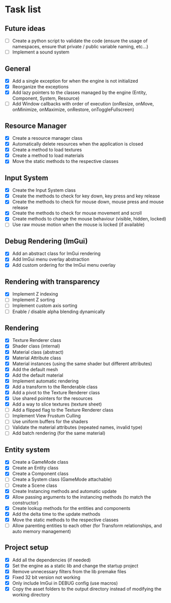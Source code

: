 # Task list

## Future ideas

- [ ] Create a python script to validate the code (ensure the usage of namespaces, ensure that private / public variable naming, etc...)
- [ ] Implement a sound system

## General

- [X] Add a single exception for when the engine is not initialized
- [X] Reorganize the exceptions
- [X] Add lazy pointers to the classes managed by the engine (Entity, Component, System, Resource)
- [ ] Add Window callbacks with order of execution (onResize, onMove, onMinimize, onMaximize, onRestore, onToggleFullscreen)

## Resource Manager

- [X] Create a resource manager class
- [X] Automatically delete resources when the application is closed
- [X] Create a method to load textures
- [X] Create a method to load materials
- [X] Move the static methods to the respective classes

## Input System

- [X] Create the Input System class
- [X] Create the methods to check for key down, key press and key release
- [X] Create the methods to check for mouse down, mouse press and mouse release
- [X] Create the methods to check for mouse movement and scroll
- [X] Create methods to change the mouse behaviour (visible, hidden, locked)
- [ ] Use raw mouse motion when the mouse is locked (if available)

## Debug Rendering (ImGui)
- [X] Add an abstract class for ImGui rendering
- [X] Add ImGui menu overlay abstraction
- [X] Add custom ordering for the ImGui menu overlay

## Rendering with transparency
- [X] Implement Z indexing
- [ ] Implement Z sorting
- [ ] Implement custom axis sorting
- [ ] Enable / disable alpha blending dynamically

## Rendering

- [X] Texture Renderer class
- [X] Shader class (internal)
- [X] Material class (abstract)
- [X] Material Attribute class
- [X] Material instances (using the same shader but different attributes)
- [X] Add the default mesh
- [X] Add the default material
- [X] Implement automatic rendering
- [X] Add a transform to the Renderable class
- [X] Add a pivot to the Texture Renderer class
- [X] Use shared pointers for the resources
- [X] Add a way to slice textures (texture sheet)
- [ ] Add a flipped flag to the Texture Renderer class
- [ ] Implement View Frustum Culling
- [ ] Use uniform buffers for the shaders
- [ ] Validate the material attributes (repeated names, invalid type)
- [ ] Add batch rendering (for the same material)

## Entity system

- [X] Create a GameMode class
- [X] Create an Entity class
- [X] Create a Component class
- [ ] Create a System class (GameMode attachable)
- [ ] Create a Scene class
- [X] Create Instancing methods and automatic update
- [X] Allow passing arguments to the instancing methods (to match the constructor)
- [X] Create lookup methods for the entities and components
- [X] Add the delta time to the update methods
- [X] Move the static methods to the respective classes
- [ ] Allow parenting entities to each other (for Transform relationships, and auto memory management)

## Project setup

- [X] Add all the dependencies (if needed)
- [X] Set the engine as a static lib and change the startup project
- [X] Remove unnecessary filters from the lib premake files
- [X] Fixed 32 bit version not working
- [X] Only include ImGui in DEBUG config (use macros)
- [X] Copy the asset folders to the output directory instead of modifying the working directory
